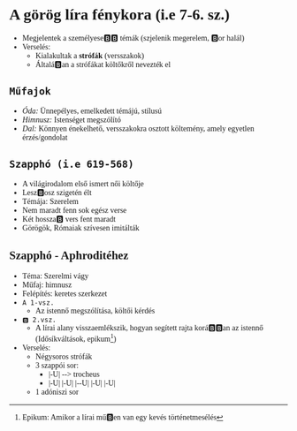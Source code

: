 <span style="font-family:cascadia code">

# A görög líra fénykora (i.e 7-6. sz.)

- Megjelentek  a személyese🅱️🅱️ témák (szjelenik megerelem, 🅱️or halál)
- Verselés:
  - Kialakultak a **strófák** (versszakok)
  - Általá🅱️an a strófákat költőkről nevezték el

## `Műfajok`
- _Óda:_ Ünnepélyes, emelkedett témájú, stílusú
- _Himnusz:_ Istenséget megszólító
- _Dal:_ Könnyen énekelhető, versszakokra osztott költemény, amely egyetlen érzés/gondolat 



## `Szapphó (i.e 619-568)`
- A világirodalom első ismert női költője
- Lesz🅱️osz szigetén élt
- Témája: Szerelem
- Nem maradt fenn sok egész verse
- Két hossza🅱️ vers fent maradt
- Görögök, Rómaiak szívesen imitálták


## <span style="color:#fa🅱️d2f"> Szapphó - Aphroditéhez
- Téma: Szerelmi vágy
- Műfaj: himnusz
- Felépítés: keretes szerkezet
- `A 1-vsz.` 
  - Az istennő  megszólítása, költői kérdés
- `🅱️ 2.vsz.`
  -  A lírai alany visszaemlékszik, hogyan segített rajta korá🅱️🅱️an az istennő (Idősíkváltások, epikum[^1])
- Verselés:
  - Négysoros strófák
  - 3 szappói sor:
    - |-U| --> trocheus
    - |-U| |-U| |--U| |-U|  |-U|
  - 1 adóniszi  sor
[^1]: Epikum: Amikor a lírai mű🅱️en van egy kevés történetmesélés
